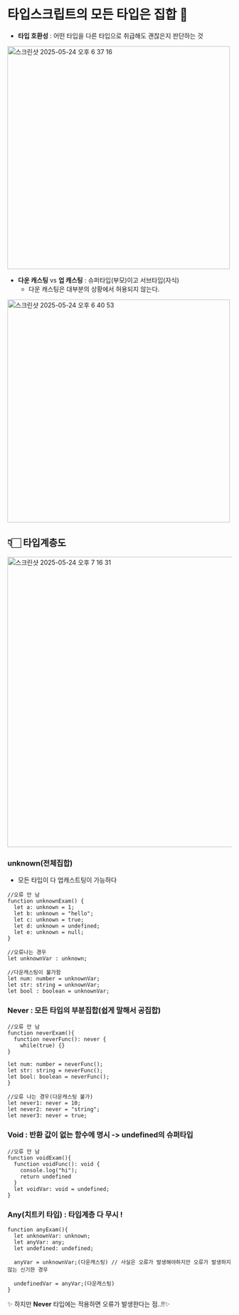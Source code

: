 # 타입스크립트의 모든 타입은 집합 🍞

- **타입 호환성** : 어떤 타입을 다른 타입으로 취급해도 괜찮은지 판단하는 것
<img width="500" alt="스크린샷 2025-05-24 오후 6 37 16" src="https://github.com/user-attachments/assets/7d8d6ae5-64de-4671-b4e1-9dc4aa7cf59f" />

- **다운 캐스팅** vs **업 캐스팅** : 슈퍼타입(부모)이고 서브타입(자식)
   - 다운 캐스팅은 대부분의 상황에서 허용되지 않는다.
<img width="500" alt="스크린샷 2025-05-24 오후 6 40 53" src="https://github.com/user-attachments/assets/aec2e858-5ace-410f-9410-cf77471927fc" />

## 👇🏻 타입계층도
<img width="651" alt="스크린샷 2025-05-24 오후 7 16 31" src="https://github.com/user-attachments/assets/ac98f407-80fd-4150-adea-d6e9182a936b" />

### unknown(전체집합)
- 모든 타입이 다 업캐스트팅이 가능하다

```tsx
//오류 안 남
function unknownExam() {
  let a: unknown = 1;
  let b: unknown = "hello";
  let c: unknown = true;
  let d: unknown = undefined;
  let e: unknown = null;
}
```


```tsx
//오류나는 경우
let unknownVar : unknown;

//다운캐스팅이 불가함
let num: number = unknownVar;
let str: string = unknownVar;
let bool : boolean = unknownVar;
```


### Never : 모든 타입의 부분집합(쉽게 말해서 공집합)

```tsx
//오류 안 남
function neverExam(){
  function neverFunc(): never {
    while(true) {}
}

let num: number = neverFunc();
let str: string = neverFunc();
let bool: boolean = neverFunc();
}

//오류 나는 경우(다운캐스팅 불가)
let never1: never = 10;
let never2: never = "string";
let never3: never = true;
```

### Void : 반환 값이 없는 함수에 명시 -> undefined의 슈퍼타입

```tsx
//오류 안 남 
function voidExam(){
  function voidFunc(): void {
    console.log("hi");
    return undefined
  }
  let voidVar: void = undefined;
}
```

### Any(치트키 타입) : 타입계층 다 무시 ! 

```tsx
function anyExam(){
  let unknownVar: unknown;
  let anyVar: any;
  let undefined: undefined;

  anyVar = unknownVar;(다운캐스팅) // 사실은 오류가 발생해야하지만 오류가 발생하지 않는 신기한 경우

  undefinedVar = anyVar;(다운캐스팅)
}
```

✨ 하지만 **Never** 타입에는 적용하면 오류가 발생한다는 점..!!✨

